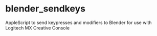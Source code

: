 # blender_sendkeys
AppleScript to send keypresses and modifiers to Blender for use with Logitech MX Creative Console
